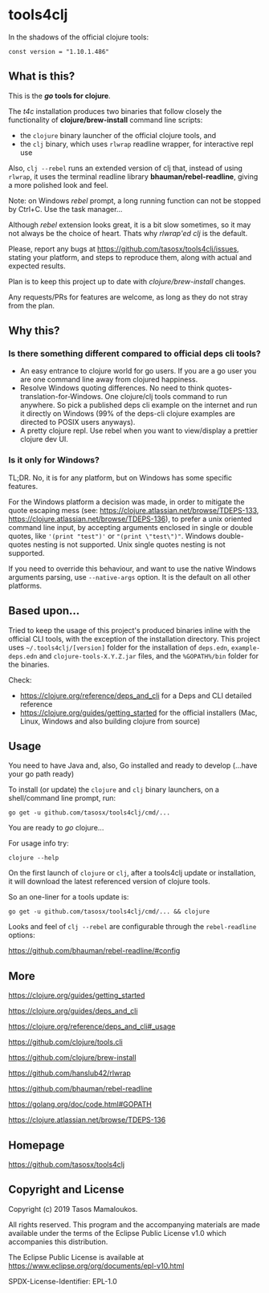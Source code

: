 # tools4clj


In the shadows of the official clojure tools:

```
const version = "1.10.1.486"
```


## What is this?

This is the **_go_ tools for clojure**. 

The _t4c_ installation produces two binaries that follow closely the functionality of **clojure/brew-install** command line scripts:
- the `clojure` binary launcher of the official clojure tools, and
- the `clj` binary, which uses `rlwrap` readline wrapper, for interactive repl use

Also, `clj --rebel` runs an extended version of clj that, instead of using `rlwrap`, it uses the terminal readline library **bhauman/rebel-readline**, giving a more polished look and feel. 

Note: on Windows *rebel* prompt, a long running function can not be stopped by Ctrl+C. Use the task manager... 

Although *rebel* extension looks great, it is a bit slow sometimes, so it may not always be the choice of heart. Thats why *rlwrap'ed clj* is the default.

Please, report any bugs at https://github.com/tasosx/tools4clj/issues, stating your platform, and steps to reproduce them, along with actual and expected results.

Plan is to keep this project up to date with _clojure/brew-install_ changes. 

Any requests/PRs for features are welcome, as long as they do not stray from the plan.

## Why this?

### Is there something different compared to official deps cli tools?

- An easy entrance to clojure world for go users. If you are a go user you are one command line away from clojured happiness.
- Resolve Windows quoting differences. No need to think quotes-translation-for-Windows. One clojure/clj tools command to run anywhere. So pick a published deps cli example on the internet and run it directly on Windows (99% of the deps-cli clojure examples are directed to POSIX users anyways).
- A pretty clojure repl. Use rebel when you want to view/display a prettier clojure dev UI.

### Is it only for Windows?

TL;DR. No, it is for any platform, but on Windows has some specific features.

For the Windows platform a decision was made, in order to mitigate the quote escaping mess (see: https://clojure.atlassian.net/browse/TDEPS-133, https://clojure.atlassian.net/browse/TDEPS-136), to prefer a unix oriented command line input, by accepting arguments enclosed in single or double quotes, like `'(print "test")'` or `"(print \"test\")"`. Windows double-quotes nesting is not supported. Unix single quotes nesting is not supported.

If you need to override this behaviour, and want to use the native Windows arguments parsing, use `--native-args` option. It is the default on all other platforms.


## Based upon...

Tried to keep the usage of this project's produced binaries inline with the official CLI tools, with the exception of the installation directory. This project uses `~/.tools4clj/[version]` folder for the installation of `deps.edn`, `example-deps.edn` and `clojure-tools-X.Y.Z.jar` files, and the `%GOPATH%/bin` folder for the binaries.

Check:
- https://clojure.org/reference/deps_and_cli for a Deps and CLI detailed reference
- https://clojure.org/guides/getting_started for the official installers (Mac, Linux, Windows and also building clojure from source)


## Usage

You need to have Java and, also, Go installed and ready to develop (...have your go path ready)

To install (or update) the `clojure` and `clj` binary launchers, on a shell/command line prompt, run:
```
go get -u github.com/tasosx/tools4clj/cmd/...
```

You are ready to _go_ clojure... 

For usage info try:
```
clojure --help
```

On the first launch of `clojure` or `clj`, after a tools4clj update or installation, it will download the latest referenced version of clojure tools. 

So an one-liner for a tools update is:
```
go get -u github.com/tasosx/tools4clj/cmd/... && clojure
```

Looks and feel of `clj --rebel` are configurable through the `rebel-readline` options:

https://github.com/bhauman/rebel-readline/#config


## More

https://clojure.org/guides/getting_started

https://clojure.org/guides/deps_and_cli

https://clojure.org/reference/deps_and_cli#_usage

https://github.com/clojure/tools.cli

https://github.com/clojure/brew-install

https://github.com/hanslub42/rlwrap

https://github.com/bhauman/rebel-readline

https://golang.org/doc/code.html#GOPATH

https://clojure.atlassian.net/browse/TDEPS-136


## Homepage

https://github.com/tasosx/tools4clj


## Copyright and License

Copyright (c) 2019 Tasos Mamaloukos.

All rights reserved. This program and the accompanying materials 
are made available under the terms of the Eclipse Public License v1.0
which accompanies this distribution.

The Eclipse Public License is available at
    https://www.eclipse.org/org/documents/epl-v10.html

SPDX-License-Identifier: EPL-1.0